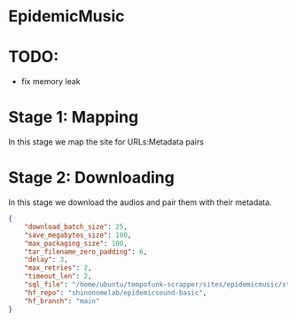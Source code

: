 # EpidemicMusic

# TODO:
- fix memory leak

# Stage 1: Mapping

In this stage we map the site for URLs:Metadata pairs

# Stage 2: Downloading

In this stage we download the audios and pair them with their metadata.

```json
{
    "download_batch_size": 25,
    "save_megabytes_size": 100,
    "max_packaging_size": 100,
    "tar_filename_zero_padding": 6,
    "delay": 3,
    "max_retries": 2,
    "timeout_len": 2,
    "sql_file": "/home/ubuntu/tempofunk-scrapper/sites/epidemicmusic/stage_1/copy.db",
    "hf_repo": "shinonomelab/epidemicsound-basic",
    "hf_branch": "main"
}
```